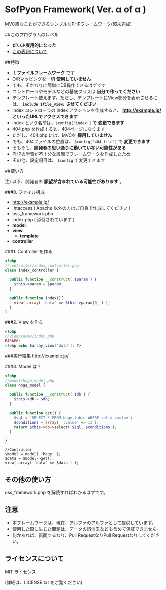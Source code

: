 # SofPyon Framework( Ver. α of α )
MVC風なことができるシンプルなPHPフレームワーク(超未完成)

##このプログラムのレベル
 - __だいぶ実用的になった__
  - <a href="http://sofpyon.github.io/about_applevel.html" target="_blank">この表記について</a>

##特徴
 - __１ファイルフレームワーク__ です
 - O/Rマッピングを一切 __使用していません__
  - でも、それなりに簡単にDB操作できるはずです
 - コントローラやモデルなどの基底クラスは __自分で作ってください__
 - テンプレート使えます。ただし、テンプレートにView部分を表示させるには、 __`include $file_view;` させてください__
 - index コントローラの index アクションを作成すると、 __http://example.jp/ といったURLでアクセスできます__ 
  - index という名前は、`$config['index']` で __変更できます__
 - 404.php を作成すると、404ページになります
  - ただし、404.php には、MVCを __採用していません__
  - でも、404ファイルの位置は、 `$config['404_file']` で __変更できます__
 - そもそも、__開発者の思い通りに動いていない可能性がある__
  - PHPの学習が不十分な段階でフレームワークを作成したため
 - その他、設定項目は、 `$config` で変更できます

##使い方

注) 以下、開発者の __願望が含まれている可能性があります__ 。

###0. ファイル構成
 - http://example.jp/
  - .htaccess ( Apache 以外の方はご自身で作成してください )
  - oss_framework.php
  - index.php ( 添付されています )
   - __model__
   - __view__
     - __template__
   - __controller__

###1. Controller を作る
```php
<?php
//controller/index_controller.php
class index_controller {
  
  public function __construct( $param ) {
    $this->param = $param;
  }
  
  public function index(){
    view( array( 'data' => $this->param[0] ) );
  }
}
```

###2. View を作る
```php
<?php
//view/index/index.php
PARAM0:
<?php echo $array_view['data']; ?>
```

###実行結果
http://example.jp/

###3. Model は？
```php
<?php
//model/hoge_model.php
class hoge_model {
  
  public function __construct( $db ) {
    $this->db = $db;
  }
  
  public function get() {
    $sql = 'SELECT * FROM hoge_table WHERE col = :value';
    $conditions = array( ':value' => 13 );
    return $this->db->select( $sql, $conditions );
  }

}
```

```
//Controller
$model = model( 'hoge' );
$data = $model->get();
view( array( 'data' => $data ) );
```

## その他の使い方
oss_framework.php を解読すればわかるはずです。

## 注意
 - 本フレームワークは、現在、アルファのアルファとして提供しています。
 - 使用した際に生じた問題は、データの誤消去なども含めて保証できません。
 - 何かあれば、質問するなり、Pull RequestなりPull Requestなりしてください。

## ライセンスについて
MIT ライセンス

(詳細は、LICENSE.txt をご覧ください)
